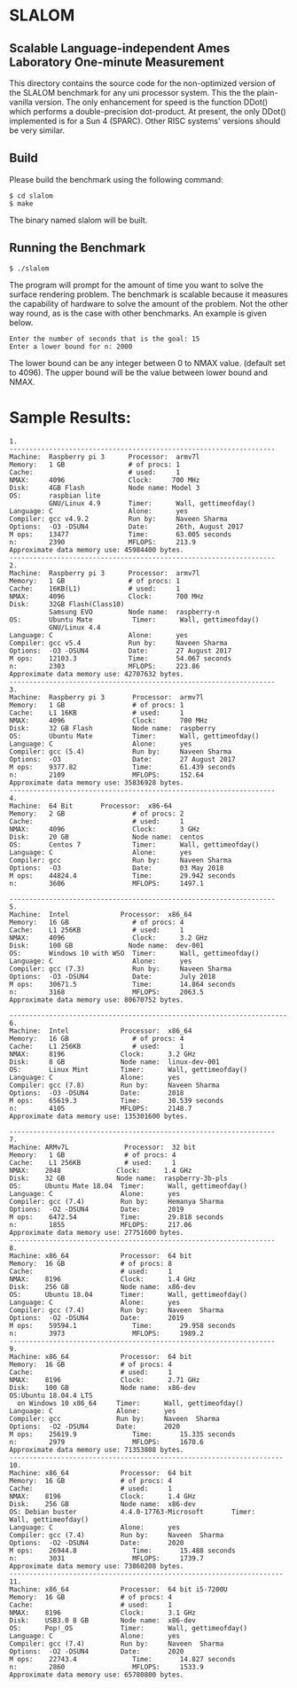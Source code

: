 #  SLALOM
## Scalable Language-independent Ames Laboratory One-minute Measurement

This directory contains the source code for the non-optimized version of the
SLALOM benchmark for any uni processor system.  This the the plain-vanilla
version.  The only enhancement for speed is the function DDot() which
performs a double-precision dot-product.  At present, the only DDot()
implemented is for a Sun 4 (SPARC).  Other RISC systems' versions should be
very similar.

 ## Build
Please build the benchmark using the following command:
```
$ cd slalom
$ make 
```
The binary named slalom will be built.

## Running the Benchmark

``` $ ./slalom ```

The program will prompt for the amount of time you want to solve the surface rendering problem. The benchmark is scalable because it measures the capability of hardware to solve the amount of the problem. Not the other way round, as is the case with other benchmarks. An example is given below.
```
Enter the number of seconds that is the goal: 15
Enter a lower bound for n: 2000
```
The lower bound can be any integer between 0 to NMAX value. (default set to 4096). The upper bound will be the value between lower bound and NMAX.

Sample Results:
================
```
1.
-------------------------------------------------------------------
Machine:  Raspberry pi 3      Processor:  armv7l
Memory:   1 GB                # of procs: 1
Cache:                        # used:     1
NMAX:     4096                Clock:     700 MHz
Disk:     4GB Flash           Node name: Model 3 
OS:       raspbian lite
          GNU/Linux 4.9       Timer:      Wall, gettimeofday()
Language: C                   Alone:      yes
Compiler: gcc v4.9.2          Run by:     Naveen Sharma
Options:  -O3 -DSUN4          Date:       26th, August 2017
M ops:    13477               Time:       63.005 seconds
n:        2390                MFLOPS:     213.9
Approximate data memory use: 45984400 bytes.
-------------------------------------------------------------------
2.
Machine:  Raspberry pi 3      Processor:  armv7l
Memory:   1 GB                # of procs: 1
Cache:    16KB(L1)            # used:     1
NMAX:     4096                Clock:      700 MHz
Disk:     32GB Flash(Class10)
          Samsung EVO         Node name:  raspberry-n
OS:       Ubuntu Mate          Timer:      Wall, gettimeofday()
          GNU/Linux 4.4
Language: C                   Alone:      yes
Compiler: gcc v5.4            Run by:     Naveen Sharma
Options:  -O3 -DSUN4          Date:       27 August 2017
M ops:    12103.3             Time:       54.067 seconds
n:        2303                MFLOPS:     223.86
Approximate data memory use: 42707632 bytes.
-------------------------------------------------------------------
3.
Machine:  Raspberry pi 3       Processor:  armv7l
Memory:   1 GB                 # of procs: 1
Cache:    L1 16KB              # used:     1
NMAX:     4096                 Clock:      700 MHz
Disk:     32 GB Flash          Node name:  raspberry
OS:       Ubuntu Mate          Timer:      Wall, gettimeofday()
Language: C                    Alone:      yes
Compiler: gcc (5.4)            Run by:     Naveen Sharma
Options:  -O3                  Date:       27 August 2017
M ops:    9377.82              Time:       61.439 seconds
n:        2109                 MFLOPS:     152.64
Approximate data memory use: 35836928 bytes.
-------------------------------------------------------------------
4.
Machine:  64 Bit       Processor:  x86-64
Memory:   2 GB                 # of procs: 2
Cache:                         # used:     1
NMAX:     4096                 Clock:      3 GHz
Disk:     20 GB                Node name:  centos
OS:       Centos 7             Timer:      Wall, gettimeofday()
Language: C                    Alone:      yes
Compiler: gcc                  Run by:     Naveen Sharma
Options:  -O3                  Date:       03 May 2018
M ops:    44824.4              Time:       29.942 seconds
n:        3606                 MFLOPS:     1497.1

-------------------------------------------------------------------
5.
Machine:  Intel             Processor:  x86_64
Memory:   16 GB                # of procs: 4
Cache:    L1 256KB             # used:     1
NMAX:     4096                 Clock:      3.2 GHz
Disk:     100 GB              Node name:  dev-001 
OS:       Windows 10 with WSO  Timer:      Wall, gettimeofday()
Language: C                    Alone:      yes
Compiler: gcc (7.3)            Run by:     Naveen Sharma
Options:  -O3 -DSUN4           Date:       July 2018
M ops:    30671.5              Time:       14.864 seconds
n:        3168                 MFLOPS:     2063.5
Approximate data memory use: 80670752 bytes.

----------------------------------------------------------------------
6.
Machine:  Intel             Processor:  x86_64
Memory:   16 GB                # of procs: 4
Cache:    L1 256KB             # used:     1
NMAX:     8196              Clock:      3.2 GHz
Disk:     8 GB              Node name:  linux-dev-001
OS:       Linux Mint        Timer:      Wall, gettimeofday()
Language: C                 Alone:      yes
Compiler: gcc (7.8)         Run by:     Naveen Sharma
Options:  -O3 -DSUN4        Date:       2018
M ops:    65619.3           Time:       30.539 seconds
n:        4105              MFLOPS:     2148.7
Approximate data memory use: 135301600 bytes.

-------------------------------------------------------------------
7.
Machine: ARMv7L              Processor:  32 bit
Memory:   1 GB               # of procs: 4
Cache:    L1 256KB           # used:     1
NMAX:    2048              Clock:      1.4 GHz
Disk:    32 GB             Node name:  raspberry-3b-pls
OS:      Ubuntu Mate 18.04  Timer:      Wall, gettimeofday()
Language: C                 Alone:      yes
Compiler: gcc (7.4)         Run by:     Hemanya Sharma
Options:  -O2 -DSUN4        Date:       2019
M ops:    6472.54           Time:       29.818 seconds
n:        1855              MFLOPS:     217.06
Approximate data memory use: 27751600 bytes.
-------------------------------------------------------------------
8.
Machine: x86_64             Processor:  64 bit
Memory:  16 GB              # of procs: 8
Cache:                      # used:     1
NMAX:    8196               Clock:      1.4 GHz
Disk:    256 GB             Node name:  x86-dev
OS:      Ubuntu 18.04       Timer:      Wall, gettimeofday()
Language: C                 Alone:      yes
Compiler: gcc (7.4)         Run by:     Naveen  Sharma
Options:  -O2 -DSUN4        Date:       2019
M ops:    59594.1              Time:       29.958 seconds
n:        3973                 MFLOPS:     1989.2
-------------------------------------------------------------------
9.
Machine: x86_64             Processor:  64 bit
Memory:  16 GB              # of procs: 4
Cache:                      # used:     1
NMAX:    8196               Clock:      2.71 GHz
Disk:    100 GB             Node name:  x86-dev
OS:Ubuntu 18.04.4 LTS    
  on Windows 10 x86_64     Timer:      Wall, gettimeofday()
Language: C                Alone:      yes
Compiler: gcc              Run by:     Naveen  Sharma
Options:  -O2 -DSUN4       Date:       2020
M ops:    25619.9              Time:       15.335 seconds
n:        2979                 MFLOPS:     1670.6
Approximate data memory use: 71353808 bytes.
---------------------------------------------------------------------
10.
Machine: x86_64             Processor:  64 bit
Memory:  16 GB              # of procs: 4
Cache:                      # used:     1
NMAX:    8196               Clock:      1.4 GHz
Disk:    256 GB             Node name:  x86-dev
OS: Debian buster           4.4.0-17763-Microsoft       Timer:      Wall, gettimeofday()
Language: C                 Alone:      yes
Compiler: gcc (7.4)         Run by:     Naveen  Sharma
Options:  -O2 -DSUN4        Date:       2020
M ops:    26944.8              Time:       15.488 seconds
n:        3031                 MFLOPS:     1739.7
Approximate data memory use: 73860208 bytes.
---------------------------------------------------------------------
11.
Machine: x86_64             Processor:  64 bit i5-7200U
Memory:  16 GB              # of procs: 4
Cache:                      # used:     1
NMAX:    8196               Clock:      3.1 GHz
Disk:    USB3.0 8 GB        Node name:  x86-dev
OS:      Pop!_OS            Timer:      Wall, gettimeofday()
Language: C                 Alone:      yes
Compiler: gcc (7.4)         Run by:     Naveen  Sharma
Options:  -O2 -DSUN4        Date:       2020
M ops:    22743.4              Time:       14.827 seconds
n:        2860                 MFLOPS:     1533.9
Approximate data memory use: 65780800 bytes.
```
